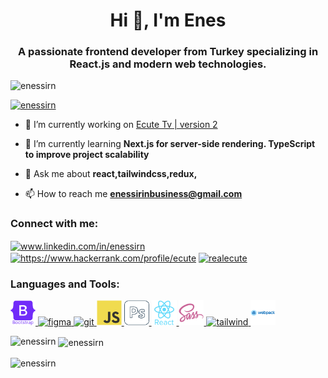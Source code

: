 <h1 align="center">Hi 👋, I'm Enes</h1>
<h3 align="center">A passionate frontend developer from Turkey specializing in React.js and modern web technologies.</h3>

<p align="left"> <img src="https://komarev.com/ghpvc/?username=enessirn&label=Profile%20views&color=0e75b6&style=flat" alt="enessirn" /> </p>

<p align="left"> <a href="https://github.com/ryo-ma/github-profile-trophy"><img src="https://github-profile-trophy.vercel.app/?username=enessirn" alt="enessirn" /></a> </p>

- 🔭 I’m currently working on [Ecute Tv | version 2](https://ecute-tv-v2.vercel.app/)

- 🌱 I’m currently learning **Next.js for server-side rendering. TypeScript to improve project scalability**

- 💬 Ask me about **react,tailwindcss,redux,**

- 📫 How to reach me **enessirinbusiness@gmail.com**

<h3 align="left">Connect with me:</h3>
<p align="left">
<a href="https://linkedin.com/in/www.linkedin.com/in/enessirn" target="blank"><img align="center" src="https://raw.githubusercontent.com/rahuldkjain/github-profile-readme-generator/master/src/images/icons/Social/linked-in-alt.svg" alt="www.linkedin.com/in/enessirn" height="30" width="40" /></a>
<a href="https://www.hackerrank.com/https://www.hackerrank.com/profile/ecute" target="blank"><img align="center" src="https://raw.githubusercontent.com/rahuldkjain/github-profile-readme-generator/master/src/images/icons/Social/hackerrank.svg" alt="https://www.hackerrank.com/profile/ecute" height="30" width="40" /></a>
<a href="https://discord.gg/realecute" target="blank"><img align="center" src="https://raw.githubusercontent.com/rahuldkjain/github-profile-readme-generator/master/src/images/icons/Social/discord.svg" alt="realecute" height="30" width="40" /></a>
</p>

<h3 align="left">Languages and Tools:</h3>
<p align="left"> <a href="https://getbootstrap.com" target="_blank" rel="noreferrer"> <img src="https://raw.githubusercontent.com/devicons/devicon/master/icons/bootstrap/bootstrap-plain-wordmark.svg" alt="bootstrap" width="40" height="40"/> </a> <a href="https://www.figma.com/" target="_blank" rel="noreferrer"> <img src="https://www.vectorlogo.zone/logos/figma/figma-icon.svg" alt="figma" width="40" height="40"/> </a> <a href="https://git-scm.com/" target="_blank" rel="noreferrer"> <img src="https://www.vectorlogo.zone/logos/git-scm/git-scm-icon.svg" alt="git" width="40" height="40"/> </a> <a href="https://developer.mozilla.org/en-US/docs/Web/JavaScript" target="_blank" rel="noreferrer"> <img src="https://raw.githubusercontent.com/devicons/devicon/master/icons/javascript/javascript-original.svg" alt="javascript" width="40" height="40"/> </a> <a href="https://www.photoshop.com/en" target="_blank" rel="noreferrer"> <img src="https://raw.githubusercontent.com/devicons/devicon/master/icons/photoshop/photoshop-line.svg" alt="photoshop" width="40" height="40"/> </a> <a href="https://reactjs.org/" target="_blank" rel="noreferrer"> <img src="https://raw.githubusercontent.com/devicons/devicon/master/icons/react/react-original-wordmark.svg" alt="react" width="40" height="40"/> </a> <a href="https://sass-lang.com" target="_blank" rel="noreferrer"> <img src="https://raw.githubusercontent.com/devicons/devicon/master/icons/sass/sass-original.svg" alt="sass" width="40" height="40"/> </a> <a href="https://tailwindcss.com/" target="_blank" rel="noreferrer"> <img src="https://www.vectorlogo.zone/logos/tailwindcss/tailwindcss-icon.svg" alt="tailwind" width="40" height="40"/> </a> <a href="https://webpack.js.org" target="_blank" rel="noreferrer"> <img src="https://raw.githubusercontent.com/devicons/devicon/d00d0969292a6569d45b06d3f350f463a0107b0d/icons/webpack/webpack-original-wordmark.svg" alt="webpack" width="40" height="40"/> </a> </p>

<p><img align="left" src="https://github-readme-stats.vercel.app/api/top-langs?username=enessirn&show_icons=true&locale=en&layout=compact" alt="enessirn" /></p>

<p>&nbsp;<img align="center" src="https://github-readme-stats.vercel.app/api?username=enessirn&show_icons=true&locale=en" alt="enessirn" /></p>

<p><img align="center" src="https://github-readme-streak-stats.herokuapp.com/?user=enessirn&" alt="enessirn" /></p>
